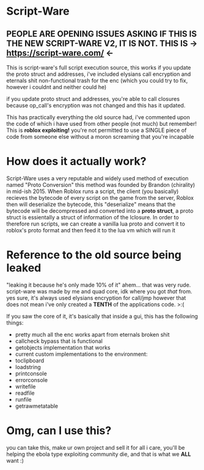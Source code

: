 # Script-Ware

## PEOPLE ARE OPENING ISSUES ASKING IF THIS IS THE NEW SCRIPT-WARE V2, IT IS NOT. THIS IS -> https://script-ware.com/ <- 

This is script-ware's full script execution source, this works if you update the proto struct and addresses, i've included elysians call encryption and eternals shit non-functional trash for the enc (which you could try to fix, however i couldnt and neither could he)

if you update proto struct and addresses, you're able to call closures because op_call's encryption was not changed and this has it updated.

This has practically everything the old source had, i've commented upon the code of which i have used from other people (not much)
but remember! This is **roblox exploiting!** you're not permitted to use a SINGLE piece of code from someone else without a moron screaming that you're incapable

# How does it actually work?
Script-Ware uses a very reputable and widely used method of execution named "Proto Conversion" this method was founded by Brandon (chirality) in mid-ish 2015. When Roblox runs a script, the client (you basically) recieves the bytecode of every script on the game from the server, Roblox then will deserialize the bytecode, this "deserialize" means that the bytecode will be decompressed and converted into a **proto struct**, a proto struct is essientally a struct of information of the lclosure. In order to therefore run scripts, we can create a vanilla lua proto and convert it to roblox's proto format and then feed it to the lua vm which will run it

# Reference to the old source being leaked
"leaking it because he's only made 10% of it"
ahem... that was very rude. script-ware was made by me and quad core, idk where you got _that_ from.
yes sure, it's always used elysians encryption for call/jmp however that does not mean i've only created
a **TENTH** of the applications code. >:(

If you saw the core of it, it's basically that inside a gui, this has the following things:
- pretty much all the enc works apart from eternals broken shit
- callcheck bypass that is functional
- getobjects implementation that works
- current custom implementations to the environment:
- toclipboard
- loadstring
- printconsole
- errorconsole
- writefile
- readfile
- runfile
- getrawmetatable

# Omg, can I use this?
you can take this, make ur own project and sell it for all i care, you'll be helping the ebola type exploiting community
die, and that is what we **ALL** want :)
